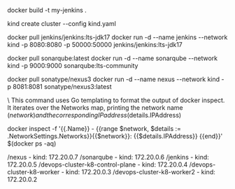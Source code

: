 docker build -t my-jenkins .


kind create cluster --config kind.yaml

docker pull jenkins/jenkins:lts-jdk17
docker run -d --name jenkins --network kind -p 8080:8080 -p 50000:50000 jenkins/jenkins:lts-jdk17


docker pull sonarqube:latest
docker run -d --name sonarqube --network kind -p 9000:9000 sonarqube:lts-community


docker pull sonatype/nexus3
docker run -d --name nexus --network kind -p 8081:8081 sonatype/nexus3:latest


\\ This command uses Go templating to format the output of docker inspect. It iterates over the Networks map, printing the network name ($network) and the corresponding IP address ($details.IPAddress)

docker inspect -f '{{.Name}} - {{range $network, $details := .NetworkSettings.Networks}}{{$network}}: {{$details.IPAddress}} {{end}}' $(docker ps -aq)

/nexus - kind: 172.20.0.7
/sonarqube - kind: 172.20.0.6
/jenkins - kind: 172.20.0.5
/devops-cluster-k8-control-plane - kind: 172.20.0.4
/devops-cluster-k8-worker - kind: 172.20.0.3
/devops-cluster-k8-worker2 - kind: 172.20.0.2